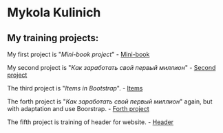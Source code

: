 # Mykola Kulinich
## My training projects:  

My first project is "*Mini-book project*" - [Mini-book](https://kolkul.github.io/MyBookProject/ "MyBookProject. Without adaptation and Bootstrap")  

My second project is "*Как заработать свой первый миллион*" - [Second project](https://kolkul.github.io/FirstP/ "Without adaptation and Bootstrap")

The third project is "*Items in Bootstrap*". - [Items](https://kolkul.github.io/SecondP/ "SecondP")

The forth project is "*Как заработать свой первый миллион*" again, but with adaptation and use Boorstrap. - [Forth project](https://kolkul.github.io/ThirdP/ "ThirdP")  

The fifth project is training of header for website. - [Header](https://kolkul.github.io/HeaderProject/ "HeaderProject")
